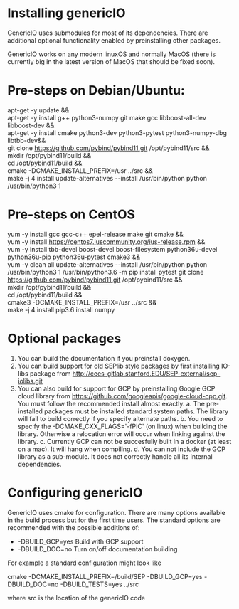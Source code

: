 # Installing genericIO


GenericIO uses submodules for most of its dependencies. There are additional optional functionality
enabled by preinstalling other packages.

GenericIO works on any modern linuxOS and normally MacOS (there is currently big in the latest version of MacOS that
should be fixed soon). 


# Pre-steps on Debian/Ubuntu:

apt-get -y update &&\
    apt-get -y  install g++ python3-numpy git make gcc libboost-all-dev  libboost-dev &&\
    apt-get -y install  cmake python3-dev python3-pytest python3-numpy-dbg libtbb-dev&& \
git clone https://github.com/pybind/pybind11.git /opt/pybind11/src && \
  mkdir /opt/pybind11/build &&\
  cd /opt/pybind11/build && \
  cmake -DCMAKE_INSTALL_PREFIX=/usr ../src  &&\
  make -j 4 install
update-alternatives --install /usr/bin/python python /usr/bin/python3 1


# Pre-steps on CentOS



yum -y install gcc gcc-c++ epel-release make git cmake  && \
yum -y install https://centos7.iuscommunity.org/ius-release.rpm && \
yum -y install tbb-devel  boost-devel boost-filesystem python36u-devel python36u-pip  python36u-pytest cmake3  && \
yum -y clean all
update-alternatives --install /usr/bin/python python /usr/bin/python3 1
/usr/bin/python3.6 -m pip install pytest
git clone https://github.com/pybind/pybind11.git /opt/pybind11/src && \
  mkdir /opt/pybind11/build &&\
  cd /opt/pybind11/build && \
  cmake3 -DCMAKE_INSTALL_PREFIX=/usr ../src  &&\
  make -j 4 install
pip3.6 install numpy




# Optional packages

1. You can build the documentation if you preinstall doxygen.
2. You can build support for old SEPlib style packages by first installing IO-libs package from
  http://cees-gitlab.stanford.EDU/SEP-external/sep-iolibs.git
3. You can also build for support for GCP by preinstalling Google GCP cloud library from
  https://github.com/googleapis/google-cloud-cpp.git.  You must follow the recommended install
  almost exactly. 
   a. The pre-installed packages must be installed standard system paths. The library will fail to build correctly if you specify alternate paths.
   b. You need to specify the -DCMAKE_CXX_FLAGS='-fPIC' (on linux) when building the library. Otherwise a relocation error will occur when linking against the library.
   c. Currently GCP can not be succesfully built in a docker (at least on a mac). It will hang when compiling.
   d. You can not include the GCP library as a sub-module.  It does not correctly handle all its internal dependencies.


# Configuring genericIO

GenericIO uses cmake for configuration.  There are many options available in the build process but for the first time users. The standard options are recommended with the possible additions of:
  - -DBUILD_GCP=yes  Build with GCP support
  - -DBUILD_DOC=no   Turn on/off documentation building

  For example a standard configuration might look like

  cmake -DCMAKE_INSTALL_PREFIX=/build/SEP -DBUILD_GCP=yes -DBUILD_DOC=no -DBUILD_TESTS=yes ../src

  where src is the location of the genericIO code
